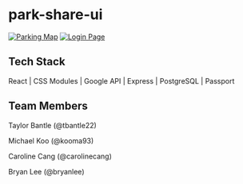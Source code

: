 # park-share-ui

[![Parking Map](https://abibas-shoes.s3-us-west-1.amazonaws.com/parkshare/Screen+Shot+2019-06-04+at+1.54.45+PM.png)]()
[![Login Page](https://abibas-shoes.s3-us-west-1.amazonaws.com/parkshare/Screen+Shot+2019-06-04+at+2.51.10+PM.png)]()

## Tech Stack
React | CSS Modules | Google API | Express | PostgreSQL | Passport

## Team Members
Taylor Bantle (@tbantle22)

Michael Koo (@kooma93)

Caroline Cang (@carolinecang)

Bryan Lee (@bryanlee)

